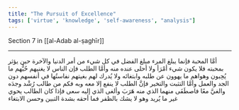 ```yaml
---
title: "The Pursuit of Excellence"
tags: ['virtue', 'knowledge', 'self-awareness', "analysis"]
---
```


 Section 7 in [[al-Adab al-ṣaghīr]]

---
أمَّا المحبة فإنما يبلغ المرء مبلغ الفضل في كل شيء من أمر الدنيا والآخرة حين يؤثر بمحبته فلا يكون شيء أمْرَأ ولا أحلى عنده منه وأمَّا الطلب فإن الناس لا يغنيهم حُبُّهم ما يُحِبون وهواهم ما يهوون عن طلبه وابتغائه ولا يُدرك لهم بغيتهم نفاستُها في أنفسهم دون الجد والعمل وأمَّا التثبت والتخير فإنَّ الطلب لا ينفع إلا معه وبه فكم من طالب رُشْد وجدَه والغيَّ معًا فاصطَفَى منهما الذي منه هَرَبَ وألغى الذي إليه سعى فإذا كان الطالب يحوي غير ما يُريد وهو لا يشك بالظفر فما أحقه بشدة التبين وحسن الابتغاء
